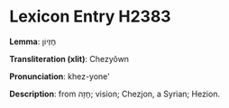 # Lexicon Entry H2383

**Lemma**: חֶזְיוֹן

**Transliteration (xlit)**: Chezyôwn

**Pronunciation**: khez-yone'

**Description**:
from חָזָה; vision; Chezjon, a Syrian; Hezion.
